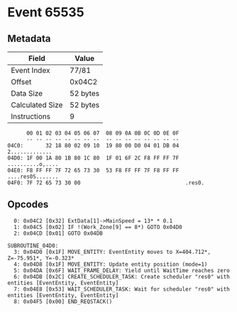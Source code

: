# Event 65535

## Metadata

| Field           | Value    |
|-----------------|----------|
| Event Index     | 77/81    |
| Offset          | 0x04C2   |
| Data Size       | 52 bytes |
| Calculated Size | 52 bytes |
| Instructions    | 9        |

```
      00 01 02 03 04 05 06 07  08 09 0A 0B 0C 0D 0E 0F
      -- -- -- -- -- -- -- --  -- -- -- -- -- -- -- --
04C0:       32 18 80 02 09 10  19 80 00 D0 04 01 DB 04    2.............
04D0: 1F 00 1A 80 1B 80 1C 80  1F 01 6F 2C F8 FF FF 7F  ..........o,....
04E0: F8 FF FF 7F 72 65 73 30  53 F8 FF FF 7F F8 FF FF  ....res0S.......
04F0: 7F 72 65 73 30 00                                 .res0.          
```

## Opcodes

```
  0: 0x04C2 [0x32] ExtData[1]->MainSpeed = 13* * 0.1
  1: 0x04C5 [0x02] IF !(Work_Zone[9] == 8*) GOTO 0x04D0
  2: 0x04CD [0x01] GOTO 0x04DB

SUBROUTINE_04D0:
  3: 0x04D0 [0x1F] MOVE_ENTITY: EventEntity moves to X=404.712*, Z=-75.951*, Y=-0.323*
  4: 0x04D8 [0x1F] MOVE_ENTITY: Update entity position (mode=1)
  5: 0x04DA [0x6F] WAIT_FRAME_DELAY: Yield until WaitTime reaches zero
  6: 0x04DB [0x2C] CREATE_SCHEDULER_TASK: Create scheduler "res0" with entities [EventEntity, EventEntity]
  7: 0x04E8 [0x53] WAIT_SCHEDULER_TASK: Wait for scheduler "res0" with entities [EventEntity, EventEntity]
  8: 0x04F5 [0x00] END_REQSTACK()
```
